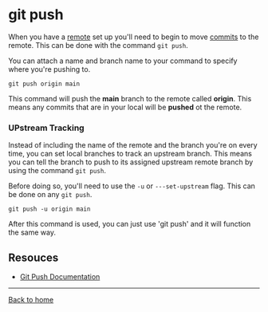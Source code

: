 # git push

When you have a [remote](./Remote.md) set up you'll need to begin to move [commits](./Commit.md) to the remote.
This can be done with the command `git push`.

You can attach a name and branch name to your command to specify where you're pushing to.

```
git push origin main
```

This command will push the **main** branch to the remote called **origin**.
This means any commits that are in your local will be **pushed** ot the remote.

### UPstream Tracking

Instead of including the name of the remote and the branch you're on every time, you can set local branches to track an upstream branch.
This means you can tell the branch to push to its assigned upstream remote branch by using the command `git push`.

Before doing so, you'll need to use the `-u` or `---set-upstream` flag. This can be done on any `git push`.

```
git push -u origin main
```

After this command is used, you can just use 'git push' and it will function the same way.

## Resouces

- [Git Push Documentation](https://git-scm.com/docs/git-push)

---

[Back to home](../README.md)
